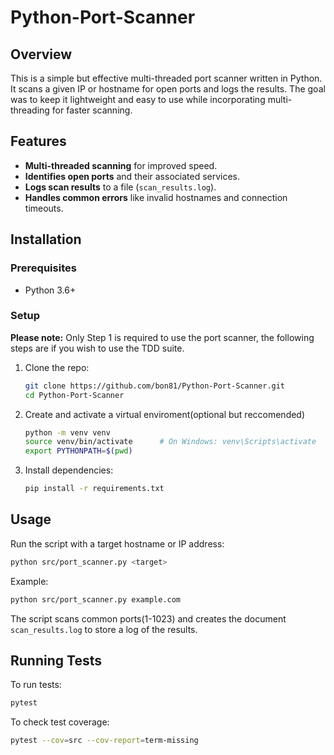 # Python-Port-Scanner

## Overview
This is a simple but effective multi-threaded port scanner written in Python. It scans a given IP or hostname for open ports and logs the results. The goal was to keep it lightweight and easy to use while incorporating multi-threading for faster scanning.



## Features
- **Multi-threaded scanning** for improved speed.
- **Identifies open ports** and their associated services.
- **Logs scan results** to a file (`scan_results.log`).
- **Handles common errors** like invalid hostnames and connection timeouts.


## Installation
### Prerequisites
- Python 3.6+

### Setup
**Please note:** Only Step 1 is required to use the port scanner, the following steps are if you wish to use the TDD suite.

1. Clone the repo:
   ```bash
   git clone https://github.com/bon81/Python-Port-Scanner.git
   cd Python-Port-Scanner 
   ```
2. Create and activate a virtual enviroment(optional but reccomended)
    ```bash
    python -m venv venv
    source venv/bin/activate      # On Windows: venv\Scripts\activate
    export PYTHONPATH=$(pwd)
    ```
3. Install dependencies:
    ```bash
    pip install -r requirements.txt
    ```

## Usage 
Run the script with a target hostname or IP address:
```bash
python src/port_scanner.py <target>
```
Example:
```bash
python src/port_scanner.py example.com
```
The script scans common ports(1-1023) and creates the document `scan_results.log` to store a log of the results.


## Running Tests
To run tests:
```bash
pytest
```
To check test coverage:
```bash
pytest --cov=src --cov-report=term-missing
```